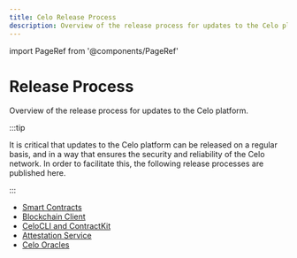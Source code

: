```yaml
---
title: Celo Release Process
description: Overview of the release process for updates to the Celo platform.
---
```


import PageRef from '@components/PageRef'

# Release Process

Overview of the release process for updates to the Celo platform.

:::tip

It is critical that updates to the Celo platform can be released on a regular basis, and in a way that ensures the security and reliability of the Celo network. In order to facilitate this, the following release processes are published here.

:::

- [Smart Contracts](/what-is-celo/joining-celo/contributors/release-process/smart-contracts)
- [Blockchain Client](/what-is-celo/joining-celo/contributors/release-process/blockchain-client)
- [CeloCLI and ContractKit](/what-is-celo/joining-celo/contributors/release-process/base-cli-contractkit-dappkit-utils)
- [Attestation Service](/what-is-celo/joining-celo/contributors/release-process/attestation-service)
- [Celo Oracles](/what-is-celo/joining-celo/contributors/release-process/celo-oracles)
